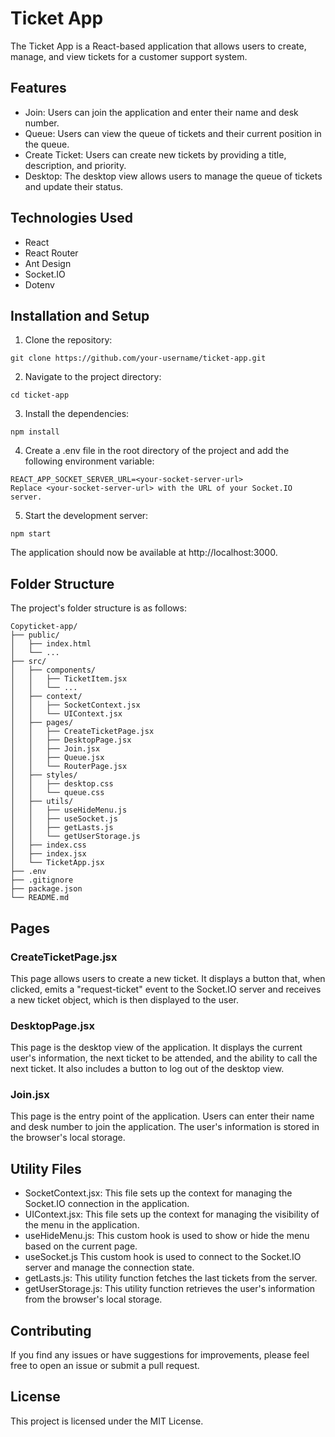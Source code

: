 # Ticket App
The Ticket App is a React-based application that allows users to create, manage, and view tickets for a customer support system.
## Features

- Join: Users can join the application and enter their name and desk number.
- Queue: Users can view the queue of tickets and their current position in the queue.
- Create Ticket: Users can create new tickets by providing a title, description, and priority.
- Desktop: The desktop view allows users to manage the queue of tickets and update their status.

## Technologies Used

- React
- React Router
- Ant Design
- Socket.IO
- Dotenv

## Installation and Setup

1. Clone the repository:

```Copy
git clone https://github.com/your-username/ticket-app.git
```
2. Navigate to the project directory:
```Copy
cd ticket-app
```
3. Install the dependencies:
```Copy
npm install
```
4. Create a .env file in the root directory of the project and add the following environment variable:
```Copy
REACT_APP_SOCKET_SERVER_URL=<your-socket-server-url>
Replace <your-socket-server-url> with the URL of your Socket.IO server.
```
5. Start the development server:
```Copy
npm start
```

The application should now be available at http://localhost:3000.

## Folder Structure
The project's folder structure is as follows:
```
Copyticket-app/
├── public/
│   ├── index.html
│   └── ...
├── src/
│   ├── components/
│   │   ├── TicketItem.jsx
│   │   └── ...
│   ├── context/
│   │   ├── SocketContext.jsx
│   │   └── UIContext.jsx
│   ├── pages/
│   │   ├── CreateTicketPage.jsx
│   │   ├── DesktopPage.jsx
│   │   ├── Join.jsx
│   │   ├── Queue.jsx
│   │   └── RouterPage.jsx
│   ├── styles/
│   │   ├── desktop.css
│   │   └── queue.css
│   ├── utils/
│   │   ├── useHideMenu.js
│   │   ├── useSocket.js
│   │   ├── getLasts.js
│   │   └── getUserStorage.js
│   ├── index.css
│   ├── index.jsx
│   └── TicketApp.jsx
├── .env
├── .gitignore
├── package.json
└── README.md
```
## Pages

### CreateTicketPage.jsx

This page allows users to create a new ticket. It displays a button that, when clicked, emits a "request-ticket" event to the Socket.IO server and receives a new ticket object, which is then displayed to the user.

### DesktopPage.jsx

This page is the desktop view of the application. It displays the current user's information, the next ticket to be attended, and the ability to call the next ticket. It also includes a button to log out of the desktop view.

### Join.jsx

This page is the entry point of the application. Users can enter their name and desk number to join the application. The user's information is stored in the browser's local storage.

## Utility Files
-  SocketContext.jsx: This file sets up the context for managing the Socket.IO connection in the application.
- UIContext.jsx: This file sets up the context for managing the visibility of the menu in the application.
- useHideMenu.js: This custom hook is used to show or hide the menu based on the current page.
- useSocket.js
This custom hook is used to connect to the Socket.IO server and manage the connection state.
- getLasts.js: This utility function fetches the last tickets from the server.
- getUserStorage.js: This utility function retrieves the user's information from the browser's local storage.

## Contributing

If you find any issues or have suggestions for improvements, please feel free to open an issue or submit a pull request.

## License
This project is licensed under the MIT License.